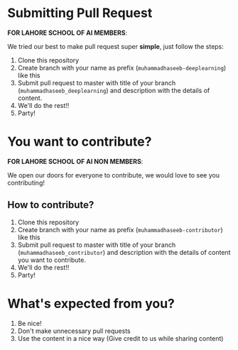 # Submitting Pull Request
**FOR LAHORE SCHOOL OF AI MEMBERS**:

We tried our best to make pull request super **simple**, just follow the steps:
1. Clone this repository
2. Create branch with your name as prefix (`muhammadhaseeb-deeplearning`) like this
3. Submit pull request to master with title of your branch (`muhammadhaseeb_deeplearning`) and description with the details of content.
4. We'll do the rest!!
5. Party!
# You want to contribute?
**FOR LAHORE SCHOOL OF AI NON MEMBERS**:

We open our doors for everyone to contribute, we would love to see you contributing!
## How to contribute?
1. Clone this repository
2. Create branch with your name as prefix (`muhammadhaseeb-contributor`) like this
3. Submit pull request to master with title of your branch (`muhammadhaseeb_contributor`) and description with the details of content you want to contribute.
4. We'll do the rest!!
5. Party!
# What's expected from you?
1. Be nice!
2. Don't make unnecessary pull requests
3. Use the content in a nice way (Give credit to us while sharing content)

